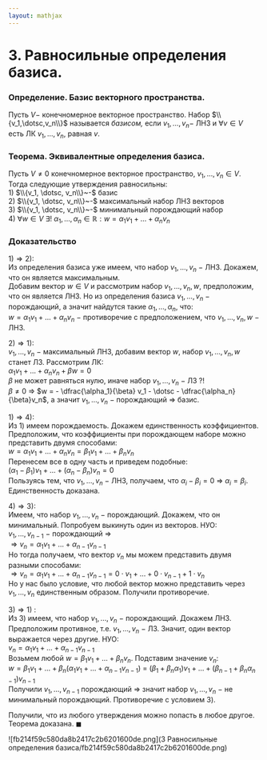 ```yaml
---  
layout: mathjax  
---  
```

  
# 3. Равносильные определения базиса.  
  
### Определение. Базис векторного пространства.  
Пусть $V-$ конечномерное векторное пространство. Набор $\\{v_1,\dotsc,v_n\\}$ называется *базисом,* если $v_1,\dotsc,v_n -$ ЛНЗ и $\forall v \in V$ есть ЛК $v_1, \dotsc, v_n$, равная $v$.  
  
### Теорема. Эквивалентные определения базиса.  
Пусть $V\neq0$  конечномерное векторное пространство, $v_1, \dotsc, v_n \in V$.  
Тогда следующие утверждения равносильны:  
$1)$ $\\{v_1, \dotsc, v_n\\}~-$  базис  
$2)$ $\\{v_1, \dotsc, v_n\\}~-$ максимальный набор ЛНЗ векторов  
$3)$ $\\{v_1, \dotsc, v_n\\}~-$ минимальный порождающий набор  
$4)$ $\forall w \in V~\exists!~\alpha_1 , \dotsc, \alpha_n \in \mathbb{R}: w= \alpha_1 v_1 + \dotsc + \alpha_n v_n$  
  
### Доказательство  
$1)\Rightarrow2)$:  
Из определения базиса уже имеем, что набор $v_1, \dotsc, v_n~-$ ЛНЗ. Докажем, что он является максимальным.  
Добавим вектор $w \in V$ и рассмотрим набор $v_1, \dotsc, v_n, w$, предположим, что он является ЛНЗ. Но из определения базиса $v_1, \dotsc, v_n~-$ порождающий, а значит найдутся такие $\alpha_1, \dotsc, \alpha_n$, что:  
$w= \alpha_1 v_1 + \dotsc + \alpha_n v_n~-$  противоречие с предположением, что $v_1, \dotsc, v_n, w~-$ ЛНЗ.  
  
$2)\Rightarrow1)$:  
$v_1, \dotsc, v_n~-$ максимальный ЛНЗ, добавим вектор $w$, набор $v_1, \dotsc, v_n, w$ станет ЛЗ. Рассмотрим ЛК:  
$\alpha_1 v_1 + \dotsc + \alpha_n v_n + \beta w = 0$  
$\beta$ не может равняться нулю, иначе набор $v_1, \dotsc, v_n~-$ ЛЗ $?!$  
$\beta \ne 0$ $\Rightarrow$ $w = - \dfrac{\alpha_1}{\beta} v_1 - \dotsc - \dfrac{\alpha_n}{\beta}v_n$, а значит $v_1, \dotsc, v_n~-$ порождающий $\Rightarrow$ базис.  
  
$1)\Rightarrow4)$:  
Из $1)$ имеем порождаемость. Докажем единственность коэффициентов. Предположим, что коэффициенты при порождающем наборе можно представить двумя способами:  
$w= \alpha_1 v_1 + \dotsc + \alpha_n v_n = \beta_1 v_1 + \dotsc + \beta_n v_n$  
Перенесем все в одну часть и приведем подобные:  
$(\alpha_1 - \beta_1) v_1 + \dotsc + (\alpha_n - \beta_n) v_n = 0$  
Пользуясь тем, что $v_1, \dotsc, v_n~-$ ЛНЗ, получаем, что $\alpha_i - \beta_i = 0$ $\Rightarrow$ $\alpha_i = \beta_i$. Единственность доказана.  
  
$4)\Rightarrow3)$:  
Имеем, что набор $v_1, \dotsc, v_n~-$ порождающий. Докажем, что он минимальный. Попробуем выкинуть один из векторов. НУО:  
$v_1, \dotsc, v_{n-1}~-$ порождающий $\Rightarrow$  
$\Rightarrow v_n = \alpha_1 v_1 + \dotsc + \alpha_{n-1} v_{n-1}$  
Но тогда получаем, что вектор $v_n$  мы можем представить двумя разными способами:  
$\Rightarrow v_n = \alpha_1 v_1 + \dotsc + \alpha_{n-1} v_{n-1} = 0 \cdot v_1 + \dotsc + 0 \cdot v_{n-1} + 1 \cdot v_n$  
Но у нас было условие, что любой вектор можно представить через $v_1, \dotsc, v_n$ единственным образом. Получили противоречие.  
  
$3)\Rightarrow1)$ :  
Из 3) имеем, что набор $v_1, \dotsc, v_n~-$ порождающий. Докажем ЛНЗ. Предположим противное, т.е. $v_1, \dotsc, v_n~-$ ЛЗ. Значит, один вектор выражается через другие. НУО:  
$v_n = \alpha_1 v_1 + \dotsc + \alpha_{n-1} v_{n-1}$  
Возьмем любой $w = \beta_1 v_1 + \dotsc + \beta_n v_n$. Подставим значение $v_n$:  
$w = \beta_1 v_1 + \dotsc + \beta_n (\alpha_1 v_1 + \dotsc + \alpha_{n-1} v_{n-1})$ = $(\beta_1 + \beta_n \alpha_1) v_1 + \dotsc + (\beta_{n-1} + \beta_n \alpha_{n-1}) v_{n-1}$  
Получили $v_1,...,v_{n-1}$ порождающий $\Rightarrow$  значит набор $v_1, \dotsc, v_n~-$ не минимальный порождающий. Противоречие с условием 3).  
  
Получили, что из любого утверждения можно попасть в любое другое. Теорема доказана. $\blacksquare$  
  
![fb214f59c580da8b2417c2b6201600de.png](3 Равносильные определения базиса/fb214f59c580da8b2417c2b6201600de.png)  
